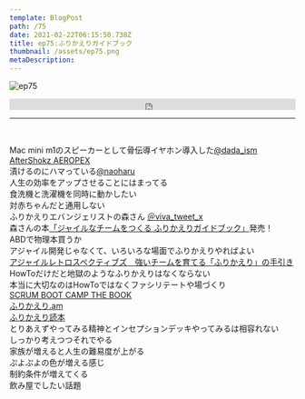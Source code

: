 ```yaml
---  
template: BlogPost  
path: /75
date: 2021-02-22T06:15:50.738Z  
title: ep75:ふりかえりガイドブック
thumbnail: /assets/ep75.png
metaDescription:  
---  
```

![ep75](/assets/ep75.png)  

<iframe width="100%" height="20" scrolling="no" frameborder="no" allow="autoplay" src="https://w.soundcloud.com/player/?url=https%3A//api.soundcloud.com/tracks/990399142&color=%23ff5500&inverse=false&auto_play=false&show_user=true"></iframe>

***

</br>


Mac mini m1のスピーカーとして骨伝導イヤホン導入した[@dada_ism](https://twitter.com/dada_ism)   
[AfterShokz AEROPEX](https://aftershokz.jp/products/aeropex)  
漬けるのにハマっている[@naoharu](https://twitter.com/naoharu)    
人生の効率をアップさせることにはまってる  
食洗機と洗濯機を同時に動かしたい  
対赤ちゃんだと通用しない  
ふりかえりエバンジェリストの森さん [＠viva_tweet_x](https://twitter.com/viva_tweet_x)  
森さんの本[「ジャイルなチームをつくる ふりかえりガイドブック」](https://www.amazon.co.jp/exec/obidos/ASIN/4798168793/honnoinfo-22/)発売！  
ABDで物理本買うか  
アジャイル開発じゃなくて、いろいろな場面でふりかえりやればよい  
[アジャイルレトロスペクティブズ　強いチームを育てる「ふりかえり」の手引き](https://www.amazon.co.jp/dp/4274066983/)  
HowToだけだと地獄のようなふりかえりはなくならない  
本当に大切なのはHowToではなくファシリテートや場づくり  
[SCRUM BOOT CAMP THE BOOK](https://www.amazon.co.jp/SCRUM-BOOT-CAMP-BOOK-%E8%A5%BF%E6%9D%91/dp/4798129712)  
[ふりかえり.am](https://anchor.fm/furikaerisuruo/episodes/ep-1-amPodcast---viva_tweet_xhiguyume-Podcast-ea1lk9)  
[ふりかえり読本](https://hurikaeri.booth.pm/items/1076615)  
とりあえずやってみる精神とインセプションデッキやってみるは相容れない  
しっかり考えつつそれでやる  
家族が増えると人生の難易度が上がる  
ぷよぷよの色が増える感じ  
制約条件が増えてくる  
飲み屋でしたい話題  